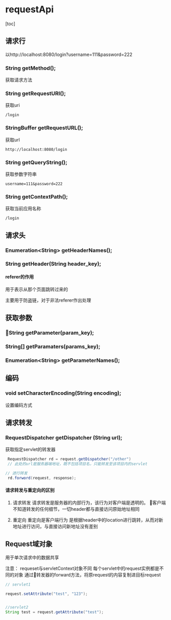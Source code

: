 # requestApi
[toc]


## 请求行

以http://localhost:8080/login?username=111&password=222
### String getMethod();

获取请求方法

### String getRequestURI();
获取uri
```text
/login
```


### StringBuffer getRequestURL();
获取url
```text
http://localhost:8080/login
```

### String getQueryString();
获取参数字符串
```text
username=111&password=222
```


### String getContextPath();
获取当前应用名称
```text
/login
```


## 请求头


### Enumeration\<String\> getHeaderNames();


### String getHeader(String header_key);

#### referer的作用
用于表示从那个页面跳转过来的

主要用于防盗链，对于非法referer作出处理


## 获取参数

### String getParameter(param_key);

### String[] getParamaters(params_key);

### Enumeration\<String\> getParameterNames();



## 编码

### void setCharacterEncoding(String encoding);

设置编码方式

## 请求转发

### RequestDispatcher getDispatcher (String url);

获取指定servlet的转发器

```java
 RequestDispatcher rd = request.getDispatcher("/other")
 // 此处的url是服务器端地址，既不包括项目名，只能转发至该项目内的servlet

// 进行转发
 rd.forword(request, response);
 ```


#### 请求转发与重定向的区别
1. 请求转发
  请求转发是服务器的内部行为，该行为对客户端是透明的。
  客户端不知道转发的任何细节，一切header都与直接访问原始地址相同

2. 重定向
  重定向是客户端行为
  是根据header中的location进行跳转，从而对新地址进行访问，与直接访问新地址没有差别



## Request域对象

用于单次请求中的数据共享

注意： requeset与servletContext对象不同
每个servlet中的request实例都是不同的对象
通过转发器的forward方法，将原request的内容复制进目标request

```java
// servlet1

request.setAttribute("test", "123");


//servlet2
String test = request.getAttribute("test");
```
